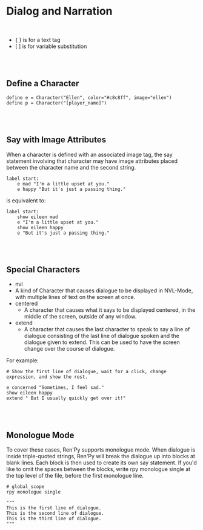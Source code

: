 # Dialog and Narration

<br>

- { } is for a text tag
- \[ \] is for variable substitution

<br>
<br>

## Define a Character
```renpy
define e = Character("Ellen", color="#c8c8ff", image="ellen")
define p = Character("[player_name]")
```

<br>
<br>

## Say with Image Attributes
When a character is defined with an associated image tag, the say statement involving that character may have image attributes placed between the character name and the second string.
```renpy
label start:
    e mad "I'm a little upset at you."
    e happy "But it's just a passing thing."
```
is equivalent to:
```renpy
label start:
    show eileen mad
    e "I'm a little upset at you."
    show eileen happy
    e "But it's just a passing thing."
```

<br>
<br>

## Special Characters
- nvl
 - A kind of Character that causes dialogue to be displayed in NVL-Mode, with multiple lines of text on the screen at once.
- centered
  - A character that causes what it says to be displayed centered, in the middle of the screen, outside of any window.
- extend
  - A character that causes the last character to speak to say a line of dialogue consisting of the last line of dialogue spoken and the dialogue given to extend. This can be used to have the screen change over the course of dialogue.

For example:
```renpy
# Show the first line of dialogue, wait for a click, change expression, and show the rest.

e concerned "Sometimes, I feel sad."
show eileen happy
extend " But I usually quickly get over it!"
```

<br>
<br>

## Monologue Mode
To cover these cases, Ren'Py supports monologue mode. When dialogue is inside triple-quoted strings, Ren'Py will break the dialogue up into blocks at blank lines. Each block is then used to create its own say statement. If you'd like to omit the spaces between the blocks, write rpy monologue single at the top level of the file, before the first monologue line.
```renpy
# global scope
rpy monologue single

"""
This is the first line of dialogue.
This is the second line of dialogue.
This is the third line of dialogue.
"""
```
